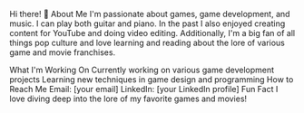 Hi there! 👋
About Me
I'm passionate about games, game development, and music. I can play both guitar and piano. In the past I also enjoyed creating content for YouTube and doing video editing. Additionally, I'm a big fan of all things pop culture and love learning and reading about the lore of various game and movie franchises.

What I'm Working On
Currently working on various game development projects
Learning new techniques in game design and programming
How to Reach Me
Email: [your email]
LinkedIn: [your LinkedIn profile]
Fun Fact
I love diving deep into the lore of my favorite games and movies!
